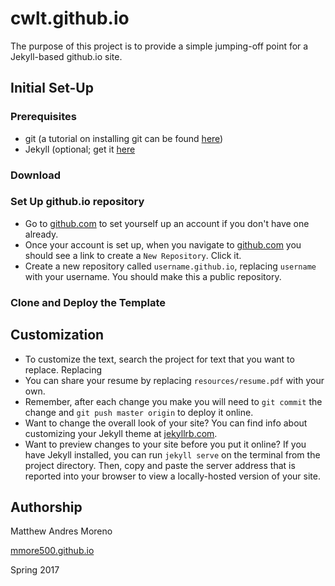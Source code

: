 # cwlt.github.io

The purpose of this project is to provide a simple jumping-off point for a Jekyll-based github.io site.

## Initial Set-Up

### Prerequisites
  * git (a tutorial on installing git can be found [here](https://www.atlassian.com/git/tutorials/install-git))
  * Jekyll (optional; get it [here](https://jekyllrb.com/docs/installation/)

### Download
  
### Set Up github.io repository
  * Go to [github.com](https://www.github.com) to set yourself up an account if you don't have one already.
  * Once your account is set up, when you navigate to [github.com](https://www.github.com) you should see a link to create a `New Repository`.
  Click it.
  * Create a new repository called `username.github.io`, replacing `username` with your username.
  You should make this a public repository.

### Clone and Deploy the Template
  

## Customization
 * To customize the text, search the project for text that you want to replace.
 Replacing
 * You can share your resume by replacing `resources/resume.pdf` with your own.
 * Remember, after each change you make you will need to `git commit` the change and `git push master origin` to deploy it online.
 * Want to change the overall look of your site?
 You can find info about customizing your Jekyll theme at [jekyllrb.com](https://www.jekyllrb.com).
 * Want to preview changes to your site before you put it online?
 If you have Jekyll installed, you can run `jekyll serve` on the terminal from the project directory.
 Then, copy and paste the server address that is reported into your browser to view a locally-hosted version of your site.
 
 ## Authorship
 
 Matthew Andres Moreno
 
 [mmore500.github.io](https://mmore500.github.io)
 
 Spring 2017
 
 
